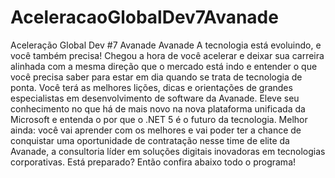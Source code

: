 # AceleracaoGlobalDev7Avanade
Aceleração Global Dev #7 Avanade Avanade A tecnologia está evoluindo, e você também precisa! Chegou a hora de você acelerar e deixar sua carreira alinhada com a mesma direção que o mercado está indo e entender o que você precisa saber para estar em dia quando se trata de tecnologia de ponta. Você terá as melhores lições, dicas e orientações de grandes especialistas em desenvolvimento de software da Avanade. Eleve seu conhecimento no que há de mais novo na nova plataforma unificada da Microsoft e entenda o por que o .NET 5 é o futuro da tecnologia. Melhor ainda: você vai aprender com os melhores e vai poder ter a chance de conquistar uma oportunidade de contratação nesse time de elite da Avanade, a consultoria líder em soluções digitais inovadoras em tecnologias corporativas. Está preparado? Então confira abaixo todo o programa!
